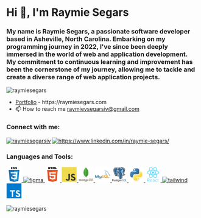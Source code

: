 <!DOCTYPE html>
<html lang="en">
<head>
<meta charset="UTF-8">
<meta name="viewport" content="width=device-width, initial-scale=1.0">
</head>
<body>

<h1 style="text-align: left;">Hi 👋, I'm Raymie Segars</h1>
<h3 style="text-align: left;">My name is Raymie Segars, a passionate software developer based in Asheville, North Carolina. Embarking on my programming journey in 2022, I've since been deeply immersed in the world of web and application development. My commitment to continuous learning and improvement has been the cornerstone of my journey, allowing me to tackle and create a diverse range of web application projects.</h3>

<p style="text-align: left;"> <img src="https://komarev.com/ghpvc/?username=raymiesegars&label=Profile%20views&color=0e75b6&style=flat" alt="raymiesegars" /> </p>

<ul style="text-align: left;">
    <li><a href="https://raymiesegars.com">Portfolio</a> - https://raymiesegars.com</li>
    <li>📫 How to reach me <a href="mailto:raymievsegarsiv@gmail.com">raymievsegarsiv@gmail.com</a></li>
</ul>

<h3 style="text-align: left;">Connect with me:</h3>
<p style="text-align: left;">
    <a href="https://twitter.com/raymiesegarsiv" target="_blank"><img align="center" src="https://raw.githubusercontent.com/rahuldkjain/github-profile-readme-generator/master/src/images/icons/Social/twitter.svg" alt="raymiesegarsiv" height="30" width="40" /></a>
    <a href="https://linkedin.com/in/https://www.linkedin.com/in/raymie-segars/" target="_blank"><img align="center" src="https://raw.githubusercontent.com/rahuldkjain/github-profile-readme-generator/master/src/images/icons/Social/linked-in-alt.svg" alt="https://www.linkedin.com/in/raymie-segars/" height="30" width="40" /></a>
</p>

<h3 style="text-align: left;">Languages and Tools:</h3>
<p style="text-align: left;"> 
    <a href="https://www.w3schools.com/css/" target="_blank" rel="noreferrer"> <img src="https://raw.githubusercontent.com/devicons/devicon/master/icons/css3/css3-original-wordmark.svg" alt="css3" width="40" height="40"/> </a> 
    <a href="https://www.figma.com/" target="_blank" rel="noreferrer"> <img src="https://www.vectorlogo.zone/logos/figma/figma-icon.svg" alt="figma" width="40" height="40"/> </a> 
    <a href="https://www.w3.org/html/" target="_blank" rel="noreferrer"> <img src="https://raw.githubusercontent.com/devicons/devicon/master/icons/html5/html5-original-wordmark.svg" alt="html5" width="40" height="40"/> </a> 
    <a href="https://developer.mozilla.org/en-US/docs/Web/JavaScript" target="_blank" rel="noreferrer"> <img src="https://raw.githubusercontent.com/devicons/devicon/master/icons/javascript/javascript-original.svg" alt="javascript" width="40" height="40"/> </a> 
    <a href="https://www.mongodb.com/" target="_blank" rel="noreferrer"> <img src="https://raw.githubusercontent.com/devicons/devicon/master/icons/mongodb/mongodb-original-wordmark.svg" alt="mongodb" width="40" height="40"/> </a> 
    <a href="https://www.mysql.com/" target="_blank" rel="noreferrer"> <img src="https://raw.githubusercontent.com/devicons/devicon/master/icons/mysql/mysql-original-wordmark.svg" alt="mysql" width="40" height="40"/> </a> 
    <a href="https://www.postgresql.org" target="_blank" rel="noreferrer"> <img src="https://raw.githubusercontent.com/devicons/devicon/master/icons/postgresql/postgresql-original-wordmark.svg" alt="postgresql" width="40" height="40"/> </a> 
    <a href="https://www.python.org" target="_blank" rel="noreferrer"> <img src="https://raw.githubusercontent.com/devicons/devicon/master/icons/python/python-original.svg" alt="python" width="40" height="40"/> </a> 
    <a href="https://reactjs.org/" target="_blank" rel="noreferrer"> <img src="https://raw.githubusercontent.com/devicons/devicon/master/icons/react/react-original-wordmark.svg" alt="react" width="40" height="40"/> </a> 
    <a href="https://tailwindcss.com/" target="_blank" rel="noreferrer"> <img src="https://www.vectorlogo.zone/logos/tailwindcss/tailwindcss-icon.svg" alt="tailwind" width="40" height="40"/> </a> 
    <a href="https://www.typescriptlang.org/" target="_blank" rel="noreferrer"> <img src="https://raw.githubusercontent.com/devicons/devicon/master/icons/typescript/typescript-original.svg" alt="typescript" width="40" height="40"/> </a> 
</p>

<p style="text-align: left;"><img align="center" src="https://github-readme-streak-stats.herokuapp.com/?user=raymiesegars&" alt="raymiesegars" /></p>

</body>
</html>
